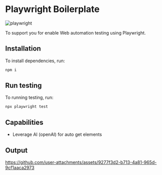# Playwright Boilerplate

![playwright](https://github.com/noviantonugroho4/playwright_ts/blob/main/pic/playwright.png?raw=true)







To support you for enable Web automation testing using Playwright.

## Installation

To install dependencies, run:

```bash
npm i
```

## Run testing

To running testing, run:

```bash
npx playwright test
```


## Capabilities

- Leverage AI (openAI) for auto get elements

## Output
https://github.com/user-attachments/assets/9277f3d2-b713-4a81-965d-9cf1aaca2973
